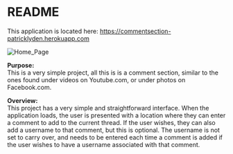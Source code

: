 # README

This application is located here: https://commentsection-patricklyden.herokuapp.com

![Home_Page](../Saved-Images/CommentSection_Home_Page.png)

**Purpose:**<br>
This is a very simple project, all this is is a comment section, similar to the ones found under videos on Youtube.com, or under photos on Facebook.com.

**Overview:**<br>
This project has a very simple and straightforward interface.  When the application loads, the user is presented with a location where they can enter a comment to add to the current thread.  If the user wishes, they can also add a username to that comment, but this is optional.  The username is not set to carry over, and needs to be entered each time a comment is added if the user wishes to have a username associated with that comment.

